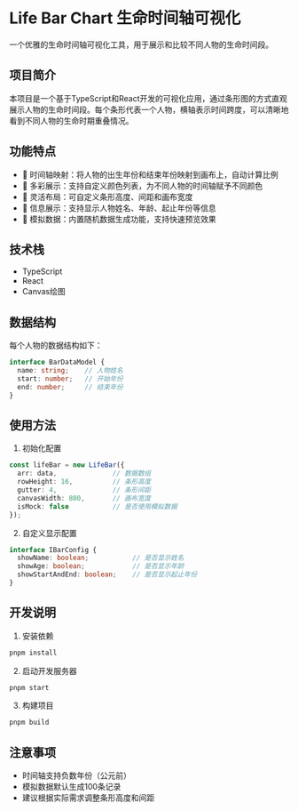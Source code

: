 # Life Bar Chart 生命时间轴可视化

一个优雅的生命时间轴可视化工具，用于展示和比较不同人物的生命时间段。

## 项目简介

本项目是一个基于TypeScript和React开发的可视化应用，通过条形图的方式直观展示人物的生命时间段。每个条形代表一个人物，横轴表示时间跨度，可以清晰地看到不同人物的生命时期重叠情况。

## 功能特点

- 🎯 时间轴映射：将人物的出生年份和结束年份映射到画布上，自动计算比例
- 🎨 多彩展示：支持自定义颜色列表，为不同人物的时间轴赋予不同颜色
- 📏 灵活布局：可自定义条形高度、间距和画布宽度
- 📝 信息展示：支持显示人物姓名、年龄、起止年份等信息
- 🎲 模拟数据：内置随机数据生成功能，支持快速预览效果

## 技术栈

- TypeScript
- React
- Canvas绘图

## 数据结构

每个人物的数据结构如下：

```typescript
interface BarDataModel {
  name: string;    // 人物姓名
  start: number;   // 开始年份
  end: number;     // 结束年份
}
```

## 使用方法

1. 初始化配置

```typescript
const lifeBar = new LifeBar({
  arr: data,              // 数据数组
  rowHeight: 16,          // 条形高度
  gutter: 4,              // 条形间距
  canvasWidth: 800,       // 画布宽度
  isMock: false           // 是否使用模拟数据
});
```

2. 自定义显示配置

```typescript
interface IBarConfig {
  showName: boolean;           // 是否显示姓名
  showAge: boolean;            // 是否显示年龄
  showStartAndEnd: boolean;    // 是否显示起止年份
}
```

## 开发说明

1. 安装依赖
```bash
pnpm install
```

2. 启动开发服务器
```bash
pnpm start
```

3. 构建项目
```bash
pnpm build
```

## 注意事项

- 时间轴支持负数年份（公元前）
- 模拟数据默认生成100条记录
- 建议根据实际需求调整条形高度和间距